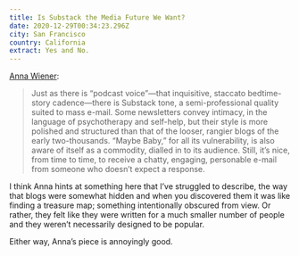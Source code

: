 ```yaml
---
title: Is Substack the Media Future We Want?
date: 2020-12-29T00:34:23.296Z
city: San Francisco
country: California
extract: Yes and No.
---
```

[Anna Wiener](https://www.newyorker.com/magazine/2021/01/04/is-substack-the-media-future-we-want):

> Just as there is “podcast voice”—that inquisitive, staccato bedtime-story cadence—there is Substack tone, a semi-professional quality suited to mass e-mail. Some newsletters convey intimacy, in the language of psychotherapy and self-help, but their style is more polished and structured than that of the looser, rangier blogs of the early two-thousands. “Maybe Baby,” for all its vulnerability, is also aware of itself as a commodity, dialled in to its audience. Still, it’s nice, from time to time, to receive a chatty, engaging, personable e-mail from someone who doesn’t expect a response.

I think Anna hints at something here that I’ve struggled to describe, the way that blogs were somewhat hidden and when you discovered them it was like finding a treasure map; something intentionally obscured from view. Or rather, they felt like they were written for a much smaller number of people and they weren’t necessarily designed to be popular.

Either way, Anna’s piece is annoyingly good.



